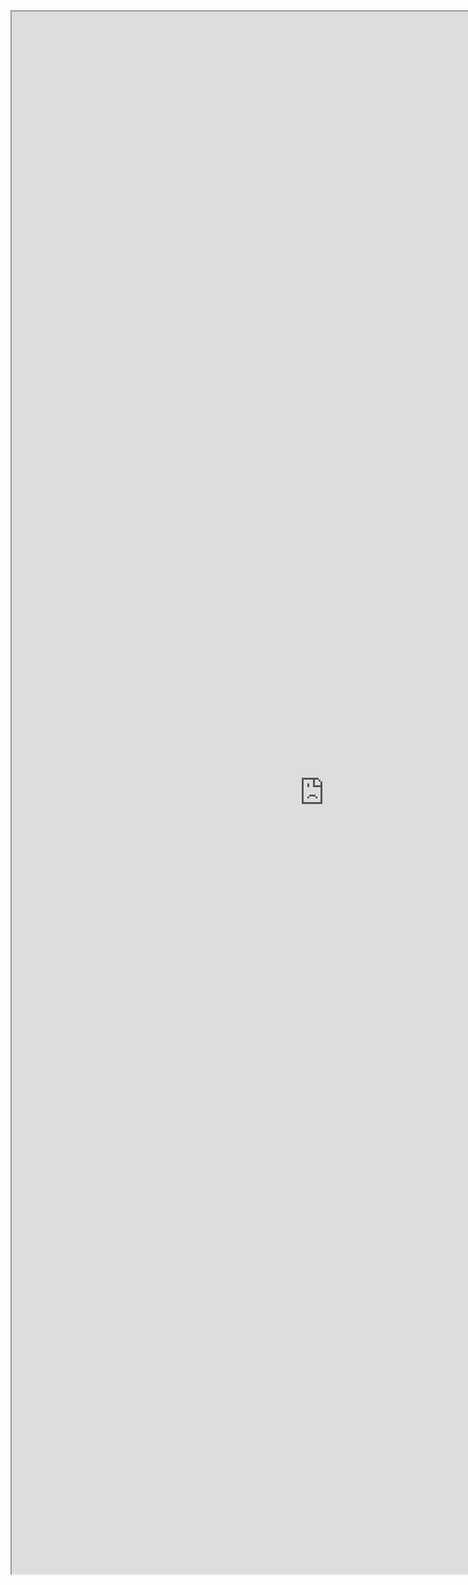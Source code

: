 <!--- For importing my Wordpress posts -->
	
<iframe src="https://shilpaontheinternet.wordpress.com" width="1000" height="2500"> </iframe>